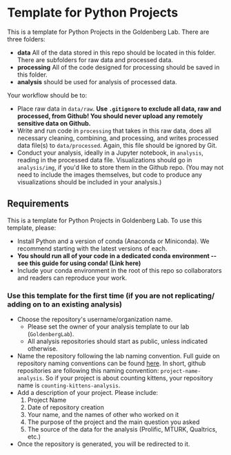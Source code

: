 # Template for Python Projects 
This is a template for Python Projects in the Goldenberg Lab. There are three folders: 

- **data** All of the data stored in this repo should be located in this folder. There are subfolders for raw data and processed data.
- **processing** All of the code designed for processing should be saved in this folder. 
- **analysis** should be used for analysis of processed data. 

Your workflow should be to:
- Place raw data in `data/raw`. **Use `.gitignore` to exclude all data, raw and processed, from Github! You should never upload any remotely sensitive data on Github.**
- Write and run code in `processing` that takes in this raw data, does all necessary cleaning, combining, and processing, and writes processed data file(s) to `data/processed`. Again, this file should be ignored by Git.
- Conduct your analysis, ideally in a Jupyter notebook, in `analysis`, reading in the processed data file. Visualizations should go in `analysis/img`, if you'd like to store them in the Github repo. (You may not need to include the images themselves, but code to produce any visualizations should be included in your analysis.)

## Requirements
This is a template for Python Projects in Goldenberg Lab. To use this template, please:

- Install Python and a version of conda (Anaconda or Miniconda). We recommend starting with the latest versions of each.
- **You should run all of your code in a dedicated conda environment -- see this guide for using conda! (Link here)**
- Include your conda environment in the root of this repo so collaborators and readers can reproduce your work.

### Use this template for the first time (if you are not replicating/ adding on to an existing analysis)

- Choose the repository's username/organization name.
    - Please set the owner of your analysis template to our lab (`GoldenbergLab`).
    - All analysis repositories should start as public, unless indicated otherwise.
- Name the repository following the lab naming convention. Full guide on repository naming conventions can be found [here](https://github.com/GoldenbergLab/naming-conventions#repository-names). In short, github repositories are following this naming convention: `project-name-analysis`. So if your project is about counting kittens, your repository name is `counting-kittens-analysis`.
- Add a description of your project. Please include:
    1. Project Name
    2. Date of repository creation
    3. Your name, and the names of other who worked on it
    4. The purpose of the project and the main question you asked
    5. The source of the data for the analysis (Prolific, MTURK, Qualtrics, etc.)
- Once the repository is generated, you will be redirected to it.